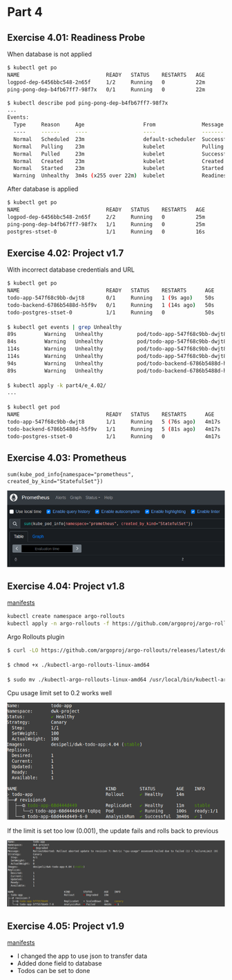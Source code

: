 # Part 4

## Exercise 4.01: Readiness Probe

When database is not applied

```bash
$ kubectl get po
NAME                            READY   STATUS    RESTARTS   AGE
logpod-dep-6456bbc548-2n65f     1/2     Running   0          22m
ping-pong-dep-b4fb67ff7-98f7x   0/1     Running   0          22m
```

```bash
$ kubectl describe pod ping-pong-dep-b4fb67ff7-98f7x
...
Events:
  Type     Reason     Age                   From               Message
  ----     ------     ----                  ----               -------
  Normal   Scheduled  23m                   default-scheduler  Successfully assigned default/ping-pong-dep-b4fb67ff7-98f7x to k3d-k3s-default-server-0
  Normal   Pulling    23m                   kubelet            Pulling image "desipeli/dwk-pingpong:4.01"
  Normal   Pulled     23m                   kubelet            Successfully pulled image "desipeli/dwk-pingpong:4.01" in 859ms (859ms including waiting). Image size: 10422254 bytes.
  Normal   Created    23m                   kubelet            Created container ping-pong
  Normal   Started    23m                   kubelet            Started container ping-pong
  Warning  Unhealthy  3m4s (x255 over 22m)  kubelet            Readiness probe failed: HTTP probe failed with statuscode: 500
```

After database is applied

```bash
$ kubectl get po
NAME                            READY   STATUS    RESTARTS   AGE
logpod-dep-6456bbc548-2n65f     2/2     Running   0          25m
ping-pong-dep-b4fb67ff7-98f7x   1/1     Running   0          25m
postgres-stset-0                1/1     Running   0          16s
```

## Exercise 4.02: Project v1.7

With incorrect database credentials and URL

```bash
$ kubectl get po
NAME                            READY   STATUS    RESTARTS      AGE
todo-app-547f68c9bb-dwjt8       0/1     Running   1 (9s ago)    50s
todo-backend-6786b5488d-h5f9v   0/1     Running   1 (14s ago)   50s
todo-postgres-stset-0           1/1     Running   0             50s

$ kubectl get events | grep Unhealthy
89s         Warning   Unhealthy           pod/todo-app-547f68c9bb-dwjt8        Readiness probe failed: HTTP probe failed with statuscode: 500
84s         Warning   Unhealthy           pod/todo-app-547f68c9bb-dwjt8        Liveness probe failed: HTTP probe failed with statuscode: 500
114s        Warning   Unhealthy           pod/todo-app-547f68c9bb-dwjt8        Readiness probe failed: Get "http://10.42.0.153:8000/healthz": EOF
114s        Warning   Unhealthy           pod/todo-app-547f68c9bb-dwjt8        Readiness probe failed: Get "http://10.42.0.153:8000/healthz": dial tcp 10.42.0.153:8000: connect: connection refused
94s         Warning   Unhealthy           pod/todo-backend-6786b5488d-h5f9v    Readiness probe failed: HTTP probe failed with statuscode: 500
89s         Warning   Unhealthy           pod/todo-backend-6786b5488d-h5f9v    Liveness probe failed: HTTP probe failed with statuscode: 500

$ kubectl apply -k part4/e_4.02/
...

$ kubectl get pod
NAME                            READY   STATUS    RESTARTS      AGE
todo-app-547f68c9bb-dwjt8       1/1     Running   5 (76s ago)   4m17s
todo-backend-6786b5488d-h5f9v   1/1     Running   5 (81s ago)   4m17s
todo-postgres-stset-0           1/1     Running   0             4m17s
```

## Exercise 4.03: Prometheus

```
sum(kube_pod_info{namespace="prometheus", created_by_kind="StatefulSet"})
```

![Query](e_4.03/prometheus-403.png)

## Exercise 4.04: Project v1.8

[manifests](e_4.04/)

```bash
kubectl create namespace argo-rollouts
kubectl apply -n argo-rollouts -f https://github.com/argoproj/argo-rollouts/releases/latest/download/install.yaml

```

Argo Rollouts plugin

```bash
$ curl -LO https://github.com/argoproj/argo-rollouts/releases/latest/download/kubectl-argo-rollouts-linux-amd64

$ chmod +x ./kubectl-argo-rollouts-linux-amd64

$ sudo mv ./kubectl-argo-rollouts-linux-amd64 /usr/local/bin/kubectl-argo-rollouts
```

Cpu usage limit set to 0.2 works well

![Analysis success](e_4.04/images/analysis_success.png)

If the limit is set too low (0.001), the update fails and rolls back to previous

![Analysis failed](e_4.04/images/analysis_failed.png)

## Exercise 4.05: Project v1.9

[manifests](e_4.05/)

- I changed the app to use json to transfer data
- Added done field to database
- Todos can be set to done

